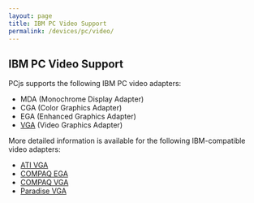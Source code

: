 ```yaml
---
layout: page
title: IBM PC Video Support
permalink: /devices/pc/video/
---
```


IBM PC Video Support
---

PCjs supports the following IBM PC video adapters:

* MDA (Monochrome Display Adapter)
* CGA (Color Graphics Adapter)
* EGA (Enhanced Graphics Adapter)
* [VGA](ibm/vga/) (Video Graphics Adapter)

More detailed information is available for the following IBM-compatible video adapters:

* [ATI VGA](/devices/pc/video/ati/vga/)
* [COMPAQ EGA](/devices/pc/video/compaq/ega/)
* [COMPAQ VGA](/devices/pc/video/compaq/vga/)
* [Paradise VGA](/devices/pc/video/paradise/vga/)
